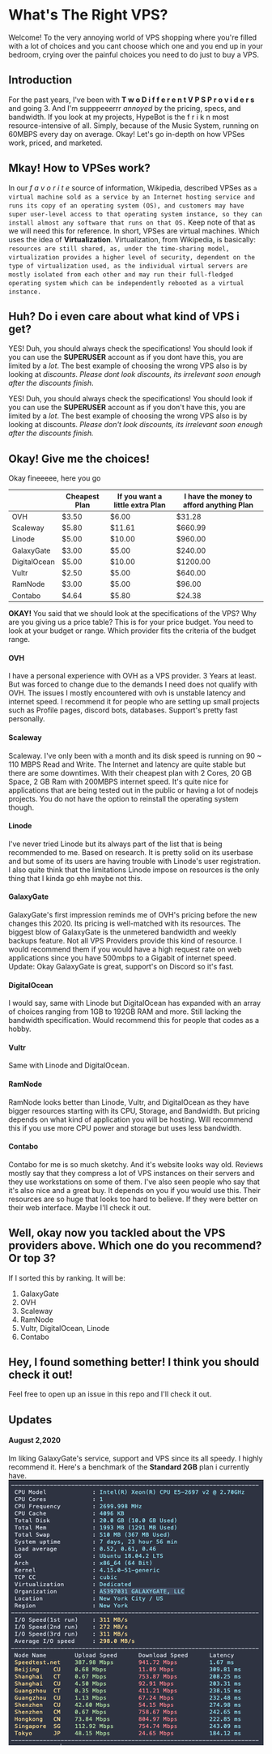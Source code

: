 # What's The Right VPS?
Welcome! To the very annoying world of VPS shopping where you're filled with a lot of choices and you cant choose which one and you end up in your bedroom, crying over the painful choices you need to do just to buy a VPS.

## Introduction
For the past years, I've been with **T w o D i f f e r e n t V P S P r o v i d e r s** and going 3. And I'm supppeeerrr *annoyed* by the pricing, specs, and bandwidth. If you look at my projects, HypeBot is the f r i k n most resource-intensive of all. Simply, because of the Music System, running on 60MBPS every day on average. Okay! Let's go in-depth on how VPSes work, priced, and marketed.

## Mkay! How to VPSes work?

In our *f a v o r i t e* source of information, Wikipedia, described VPSes as ``a virtual machine sold as a service by an Internet hosting service and runs its copy of an operating system (OS), and customers may have super user-level access to that operating system instance, so they can install almost any software that runs on that OS.`` Keep note of that as we will need this for reference. In short, VPSes are virtual machines. Which uses the idea of **Virtualization**. Virtualization, from Wikipedia, is basically: ``resources are still shared, as, under the time-sharing model, virtualization provides a higher level of security, dependent on the type of virtualization used, as the individual virtual servers are mostly isolated from each other and may run their full-fledged operating system which can be independently rebooted as a virtual instance. ``


## Huh? Do i even care about what kind of VPS i get?
YES! Duh, you should always check the specifications! You should look if you can use the **SUPERUSER** account as if you dont have this, you are limited by a *lot*. The best example of choosing the wrong VPS also is by looking at *discounts*. *Please dont look discounts, its irrelevant soon enough after the discounts finish*.

YES! Duh, you should always check the specifications! You should look if you can use the **SUPERUSER** account as if you don't have this, you are limited by a *lot*. The best example of choosing the wrong VPS also is by looking at discounts. *Please don't look discounts, its irrelevant soon enough after the discounts finish.*

## Okay! Give me the choices!
Okay fineeeee, here you go

|              | Cheapest Plan | If you want a little extra Plan | I have the money to afford anything Plan |
|--------------|---------------|---------------------------------|------------------------------------------|
| OVH          | $3.50         | $6.00                           | $31.28                                   |
| Scaleway     | $5.80         | $11.61                          | $660.99                                  |
| Linode       | $5.00         | $10.00                          | $960.00                                  |
| GalaxyGate   | $3.00         | $5.00                           | $240.00                                  |
| DigitalOcean | $5.00         | $10.00                          | $1200.00                                 |
| Vultr        | $2.50         | $5.00                           | $640.00                                  |
| RamNode      | $3.00         | $5.00                           | $96.00                                   |
| Contabo      | $4.64         | $5.80                           | $24.38                                   |

**OKAY!** You said that we should look at the specifications of the VPS? Why are you giving us a price table? This is for your price budget. You need to look at your budget or range. Which provider fits the criteria of the budget range.

#### OVH
I have a personal experience with OVH as a VPS provider. 3 Years at least. But was forced to change due to the demands I need does not qualify with OVH. The issues I mostly encountered with ovh is unstable latency and internet speed. I recommend it for people who are setting up small projects such as Profile pages, discord bots, databases. Support's pretty fast personally.

#### Scaleway
Scaleway. I've only been with a month and its disk speed is running on 90 ~ 110 MBPS Read and Write. The Internet and latency are quite stable but there are some downtimes. With their cheapest plan with 2 Cores, 20 GB Space, 2 GB Ram with 200MBPS internet speed. It's quite nice for applications that are being tested out in the public or having a lot of nodejs projects. You do not have the option to reinstall the operating system though.

#### Linode
I've never tried Linode but its always part of the list that is being recommended to me. Based on research. It is pretty solid on its userbase and but some of its users are having trouble with Linode's user registration. I also quite think that the limitations Linode impose on resources is the only thing that I kinda go ehh maybe not this.

#### GalaxyGate
GalaxyGate's first impression reminds me of OVH's pricing before the new changes this 2020. Its pricing is well-matched with its resources. The biggest blow of GalaxyGate is the unmetered bandwidth and weekly backups feature. Not all VPS Providers provide this kind of resource. I would recommend them if you would have a high request rate on web applications since you have 500mbps to a Gigabit of internet speed.
Update: Okay GalaxyGate is great, support's on Discord so it's fast.

#### DigitalOcean
I would say, same with Linode but DigitalOcean has expanded with an array of choices ranging from 1GB to 192GB RAM and more. Still lacking the bandwidth specification. Would recommend this for people that codes as a hobby.

#### Vultr
Same with Linode and DigitalOcean.

#### RamNode
RamNode looks better than Linode, Vultr, and DigitalOcean as they have bigger resources starting with its CPU, Storage, and Bandwidth. But pricing depends on what kind of application you will be hosting. Will recommend this if you use more CPU power and storage but uses less bandwidth.

#### Contabo
Contabo for me is so much sketchy. And it's website looks way old. Reviews mostly say that they compress a lot of VPS instances on their servers and they use workstations on some of them. I've also seen people who say that it's also nice and a great buy. It depends on you if you would use this. Their resources are so huge that looks too hard to believe. If they were better on their web interface. Maybe I'll check it out.

## Well, okay now you tackled about the VPS providers above. Which one do you recommend? Or top 3?
If I sorted this by ranking. It will be:
1. GalaxyGate
2. OVH
3. Scaleway
4. RamNode
5. Vultr, DigitalOcean, Linode
6. Contabo

## Hey, I found something better! I think you should check it out!
Feel free to open up an issue in this repo and I'll check it out.

## Updates
#### August 2,2020
Im liking GalaxyGate's service, support and VPS since its all speedy. I highly recommend it.
Here's a benchmark of the **Standard 2GB** plan i currently have.
![Benchmark](https://raw.githubusercontent.com/ElectricReality/The-Right-VPS/master/GalaxyGate%20Benchmark.png)

